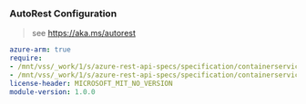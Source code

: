 ### AutoRest Configuration

> see https://aka.ms/autorest

``` yaml
azure-arm: true
require:
- /mnt/vss/_work/1/s/azure-rest-api-specs/specification/containerservice/resource-manager/Microsoft.ContainerService/fleet/readme.md
- /mnt/vss/_work/1/s/azure-rest-api-specs/specification/containerservice/resource-manager/Microsoft.ContainerService/fleet/readme.go.md
license-header: MICROSOFT_MIT_NO_VERSION
module-version: 1.0.0
```
